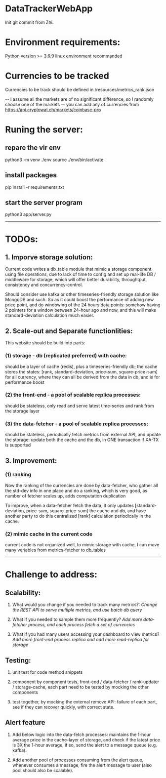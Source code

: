 # DataTrackerWebApp
Init git commit from Zhi.

# Environment requirements:
Python version >= 3.6.9
linux environment recommanded

# Currencies to be tracked
Currencies to be track should be defined in /resources/metrics_rank.json

-- I assume all the markets are of no significant difference, so I randomly choose one of the markets
-- you can add any of currencies from https://api.cryptowat.ch/markets/coinbase-pro

# Runing the server:

## repare the vir env
python3 -m venv ./env
source ./env/bin/activate

## install packages
pip install -r requirements.txt

## start the server program
python3 app/server.py

---
# TODOs:
## 1. Imporve storage solution: 
Current code writes a db_table module that mimic a storage component using file operations, 
due to lack of time to config and set up real-life DB / middleware for storage, 
which will offer better durability, throughtput, consistency and concurrency-control.

Should consider use kafka or other timeseries-friendly storage solution like MongoDB and such.
So as it could boost the performance of adding new price point, and do windowing of the 24 hours data points:
somehow having 2 pointers for a window between 24-hour ago and now, 
and this will make standard-deviation calculation much easier.

## 2. Scale-out and Separate functionlities:
This website should be build into parts:

### (1) storage - db (replicated preferred) with cache: 
should be a layer of cache (redis), plus a timeseries-friendly db;
the cache stores the states: [rank, standard-deviation, price-sum, square-price-sum] for all currency,
where they can all be derived from the data in db, and is for performance boost

### (2) the front-end - a pool of scalable replica processes: 
should be stateless, only read and serve latest time-series and rank from the storage layer

### (3) the data-fetcher - a pool of scalable replica processes: 
should be stateless, periodically fetch metrics from external API, and update the storage:
update both the cache and the db, in ONE transaction if XA-TX is supported

## 3. Improvement:
### (1) ranking
Now the ranking of the currencies are done by data-fetcher, who gather all the std-dev info in one place and do a ranking, which is very good, as number of fetcher scales up, adds computation duplication 

To improve, when a data-fetcher fetch the data, it only updates [standard-deviation, price-sum, square-price-sum] the cache and db, and have another party to do this centralized [rank] calculation periodically in the cache.

### (2) mimic cache in the current code
current code is not organized well, to mimic storage with cache, I can move many veriables from metrics-fetcher to db_tables

---
# Challenge to address:
## Scalability: 
1. What would you change if you needed to track many metrics?: *Change the REST API to serve multiple metrics, and use batch db query*

2. What if you needed to sample them more frequently? *Add more data-fetcher process, and each process fetch a set of currencies*

3. What if you had many users accessing your dashboard to view metrics? *Add more front-end process replica and add more read-replica for storage*

## Testing: 
1. unit test for code method snippets

2. component by component tests, front-end / data-fetcher / rank-updater / storage-cache, each part need to be tested by mocking the other components
3. test together, by mocking the external remove API: failure of each part, see if they can recover quickly, with correct state.

## Alert feature
1. Add below logic into the data-fetch processes: maintains the 1-hour average price in the cache-layer of storage,
and check if the latest price is 3X the 1-hour average, if so, send the alert to a message queue (e.g. kafka).

2. Add another pool of processes consuming from the alert queue, whenever consumes a message, fire the alert message to user (also pool should also be scalable).
